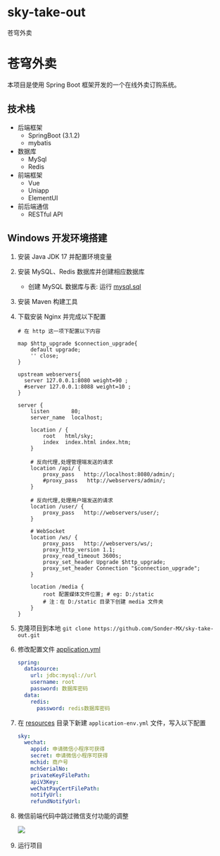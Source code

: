 # sky-take-out

苍穹外卖

# 苍穹外卖

本项目是使用 Spring Boot 框架开发的一个在线外卖订购系统。

## 技术栈

- 后端框架
  - SpringBoot (3.1.2)
  - mybatis
- 数据库
  - MySql
  - Redis
- 前端框架
  - Vue
  - Uniapp
  - ElementUI
- 前后端通信
  - RESTful API

## Windows 开发环境搭建

1. 安装 Java JDK 17 并配置环境变量

2. 安装 MySQL、Redis 数据库并创建相应数据库
   
   - 创建 MySQL 数据库与表: 运行 [mysql.sql](./demo/mysql.sql)

3. 安装 Maven 构建工具

4. 下载安装 Nginx 并完成以下配置
   
   ```
   # 在 http 这一项下配置以下内容
   
   map $http_upgrade $connection_upgrade{
       default upgrade;
       '' close;
   }
   
   upstream webservers{
     server 127.0.0.1:8080 weight=90 ;
     #server 127.0.0.1:8088 weight=10 ;
   }
   
   server {
       listen       80;
       server_name  localhost;
   
       location / {
           root   html/sky;
           index  index.html index.htm;
       }
   
       # 反向代理,处理管理端发送的请求
       location /api/ {
           proxy_pass   http://localhost:8080/admin/;
           #proxy_pass   http://webservers/admin/;
       }
   
       # 反向代理,处理用户端发送的请求
       location /user/ {
           proxy_pass   http://webservers/user/;
       }
   
       # WebSocket
       location /ws/ {
           proxy_pass   http://webservers/ws/;
           proxy_http_version 1.1;
           proxy_read_timeout 3600s;
           proxy_set_header Upgrade $http_upgrade;
           proxy_set_header Connection "$connection_upgrade";
       }
   
       location /media {
           root 配置媒体文件位置; # eg: D:/static
           # 注：在 D:/static 目录下创建 media 文件夹
       }
   }
   ```

5. 克隆项目到本地 `git clone https://github.com/Sonder-MX/sky-take-out.git `

6. 修改配置文件 [application.yml](./sky-server/src/main/resources/application.yml)
   
   ```yml
   spring:
     datasource:
       url: jdbc:mysql://url
       username: root
       password: 数据库密码
     data:
       redis:
         password: redis数据库密码
   ```

7. 在 [resources](./sky-server/src/main/resources/) 目录下新建 `application-env.yml` 文件，写入以下配置
   
   ```yml
   sky:
     wechat:
       appid: 申请微信小程序可获得
       secret: 申请微信小程序可获得
       mchid: 商户号
       mchSerialNo:
       privateKeyFilePath:
       apiV3Key:
       weChatPayCertFilePath:
       notifyUrl:
       refundNotifyUrl:
   ```

8. 微信前端代码中跳过微信支付功能的调整
   
   ​![](https://i-blog.csdnimg.cn/direct/fafa93f775154f5cb4e0ddeb5ec99dd2.png)![](data:image/gif;base64,R0lGODlhAQABAPABAP///wAAACH5BAEKAAAALAAAAAABAAEAAAICRAEAOw== "点击并拖拽以移动")​

9. 运行项目


